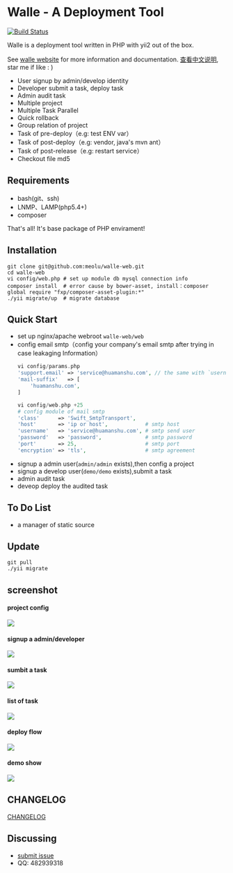 Walle - A Deployment Tool
=========================
[![Build Status](https://travis-ci.org/meolu/walle-web.svg?branch=master)](https://travis-ci.org/meolu/walle-web)

Walle is a deployment tool written in PHP with yii2 out of the box.

See [walle website](http://www.huamanshu.com/walle.html) for more information and documentation. [查看中文说明](https://github.com/meolu/walle-web/blob/master/README.md), star me if like : )

* User signup by admin/develop identity
* Developer submit a task, deploy task
* Admin audit task
* Multiple project
* Multiple Task Parallel
* Quick rollback
* Group relation of project
* Task of pre-deploy（e.g: test ENV var）
* Task of post-deploy（e.g: vendor, java's mvn ant）
* Task of post-release（e.g: restart service）
* Checkout file md5


Requirements
------------

* bash(git、ssh)
* LNMP、LAMP(php5.4+)
* composer

That's all! It's base package of PHP envirament!


Installation
------------
```
git clone git@github.com:meolu/walle-web.git
cd walle-web
vi config/web.php # set up module db mysql connection info
composer install  # error cause by bower-asset, install：composer global require "fxp/composer-asset-plugin:*"
./yii migrate/up  # migrate database
```


Quick Start
-------------

* set up nginx/apache webroot `walle-web/web`
* config email smtp（config your company's email smtp after trying in case leakaging Information）
    ```php
    vi config/params.php
    'support.email' => 'service@huamanshu.com', // the same with `username` of the module of `config/web.php`
    'mail-suffix'   => [
        'huamanshu.com',
    ]

    vi config/web.php +25
    # config module of mail smtp
    'class'      => 'Swift_SmtpTransport',
    'host'       => 'ip or host',            # smtp host
    'username'   => 'service@huamanshu.com', # smtp send user
    'password'   => 'password',              # smtp password
    'port'       => 25,                      # smtp port
    'encryption' => 'tls',                   # smtp agreement
    ```
* signup a admin user(`admin/admin` exists),then config a project
* signup a develop user(`demo/demo` exists),submit a task
* admin audit task
* deveop deploy the audited task



To Do List
----------

* a manager of static source

Update
-----------------
```
git pull
./yii migrate
```


screenshot
----------

#### project config
![](https://raw.github.com/meolu/walle-web/master/screenshots/walle-config-edit.jpg)

#### signup a admin/developer
![](https://raw.github.com/meolu/walle-web/master/screenshots/login.png)

#### sumbit a task
![](https://raw.github.com/meolu/walle-web/master/screenshots/walle-submit.jpg)

#### list of task
![](https://raw.github.com/meolu/walle-web/master/screenshots/walle-dev-list.jpg)

#### deploy flow
![](https://raw.github.com/meolu/walle-web/master/screenshots/walle-flow.png)

#### demo show
![](https://raw.github.com/meolu/walle-web/master/screenshots/walle.gif)

## CHANGELOG
[CHANGELOG](https://github.com/meolu/walle-web/blob/master/docs/CHANGELOG.md)


Discussing
----------
- [submit issue](https://github.com/meolu/walle-web/issues/new)
- QQ: 482939318
